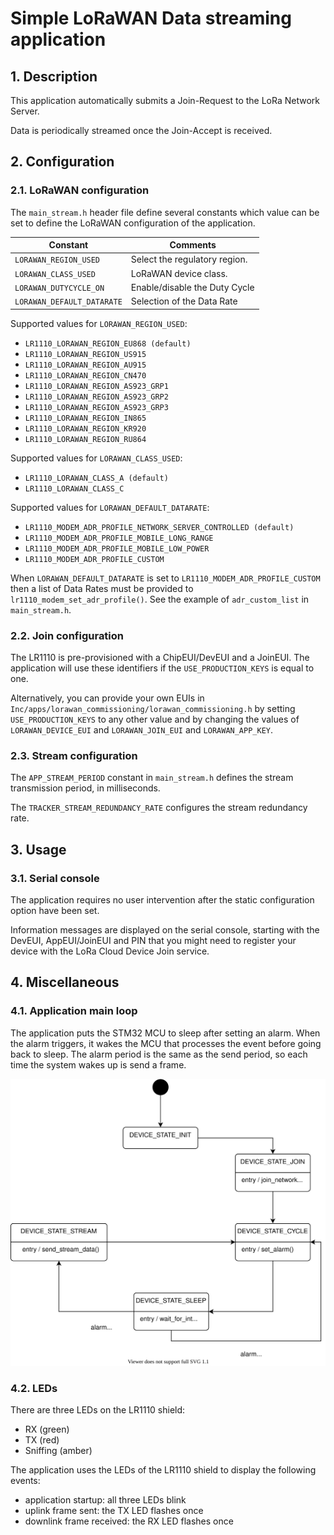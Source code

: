 # Simple LoRaWAN Data streaming application 

## 1. Description

This application automatically submits a Join-Request to the LoRa Network Server.

Data is periodically streamed once the Join-Accept is received.

## 2. Configuration 

### 2.1. LoRaWAN configuration

The `main_stream.h` header file define several constants which value can be set to define the LoRaWAN configuration of the application.

| Constant              | Comments |
| --------------------- | -------- |
| `LORAWAN_REGION_USED` | Select the regulatory region. |
| `LORAWAN_CLASS_USED`  | LoRaWAN device class. |
| `LORAWAN_DUTYCYCLE_ON` | Enable/disable the Duty Cycle |
| `LORAWAN_DEFAULT_DATARATE` | Selection of the Data Rate |

Supported values for `LORAWAN_REGION_USED`:

* `LR1110_LORAWAN_REGION_EU868 (default)`
* `LR1110_LORAWAN_REGION_US915`
* `LR1110_LORAWAN_REGION_AU915`
* `LR1110_LORAWAN_REGION_CN470`
* `LR1110_LORAWAN_REGION_AS923_GRP1`
* `LR1110_LORAWAN_REGION_AS923_GRP2`
* `LR1110_LORAWAN_REGION_AS923_GRP3`
* `LR1110_LORAWAN_REGION_IN865`
* `LR1110_LORAWAN_REGION_KR920`
* `LR1110_LORAWAN_REGION_RU864`

Supported values for `LORAWAN_CLASS_USED`:

* `LR1110_LORAWAN_CLASS_A (default)`
* `LR1110_LORAWAN_CLASS_C`

Supported values for `LORAWAN_DEFAULT_DATARATE`:

* `LR1110_MODEM_ADR_PROFILE_NETWORK_SERVER_CONTROLLED (default)`
* `LR1110_MODEM_ADR_PROFILE_MOBILE_LONG_RANGE`
* `LR1110_MODEM_ADR_PROFILE_MOBILE_LOW_POWER`
* `LR1110_MODEM_ADR_PROFILE_CUSTOM`

When `LORAWAN_DEFAULT_DATARATE` is set to `LR1110_MODEM_ADR_PROFILE_CUSTOM` then a list of Data Rates must be provided to `lr1110_modem_set_adr_profile()`. See the example of `adr_custom_list` in `main_stream.h`.

### 2.2. Join configuration

The LR1110 is pre-provisioned with a ChipEUI/DevEUI and a JoinEUI. The application will use these identifiers if the `USE_PRODUCTION_KEYS` is equal to one. 

Alternatively, you can provide your own EUIs in `Inc/apps/lorawan_commissioning/lorawan_commissioning.h` by setting `USE_PRODUCTION_KEYS` to any other value and by changing the values of `LORAWAN_DEVICE_EUI` and `LORAWAN_JOIN_EUI` and `LORAWAN_APP_KEY`.

### 2.3. Stream configuration

The `APP_STREAM_PERIOD` constant in `main_stream.h` defines the stream transmission period, in milliseconds.

The `TRACKER_STREAM_REDUNDANCY_RATE` configures the stream redundancy rate.

## 3. Usage

### 3.1. Serial console

The application requires no user intervention after the static configuration option have been set.

Information messages are displayed on the serial console, starting with the DevEUI, AppEUI/JoinEUI and PIN that you might need to register your device with the LoRa Cloud Device Join service.

## 4. Miscellaneous

### 4.1. Application main loop

The application puts the STM32 MCU to sleep after setting an alarm. When the alarm triggers, it wakes the MCU that processes the event before going back to sleep. The alarm period is the same as the send period, so each time the system wakes up is send a frame.

![Application State Machine](img/apps.stream.statemachine.drawio.svg)

### 4.2. LEDs

There are three LEDs on the LR1110 shield:

* RX (green)
* TX (red)
* Sniffing (amber)

The application uses the LEDs of the LR1110 shield to display the following events:

* application startup: all three LEDs blink
* uplink frame sent: the TX LED flashes once
* downlink frame received: the RX LED flashes once
